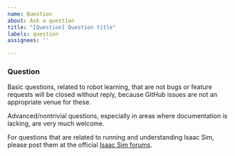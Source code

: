 ```yaml
---
name: Question
about: Ask a question
title: "[Question] Question title"
labels: question
assignees: ''

---
```


### Question

Basic questions, related to robot learning, that are not bugs or feature requests will be closed without reply, because GitHub issues are not an appropriate venue for these.

Advanced/nontrivial questions, especially in areas where documentation is lacking, are very much welcome.

For questions that are related to running and understanding Isaac Sim, please post them at the official [Isaac Sim forums](https://docs.omniverse.nvidia.com/app_isaacsim/app_isaacsim/isaac_sim_forums.html).
